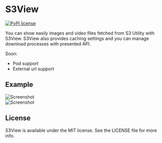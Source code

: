 # S3View

[![PyPI license](https://img.shields.io/pypi/l/ansicolortags.svg)](https://pypi.python.org/pypi/ansicolortags/)

You can show easily images and video files fetched from S3 Utility with S3View. S3View also provides caching settings and you can manage download processes with presented API.

Soon:

- Pod support
- External url support

## Example

![Screenshot](Example/Gifs/pageview.gif "Paging")<br />
![Screenshot](Example/Gifs/table.gif "Tableview")

## License

S3View is available under the MIT license. See the LICENSE file for more info.
